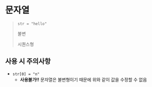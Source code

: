 # 문자열

> `str = "hello"`
>
> 불변
>
> 시퀀스형



## 사용 시 주의사항

* `str[0] = "n"`
  * **사용불가!!** 문자열은 불변형이기 때문에 위와 같이 값을 수정할 수 없음